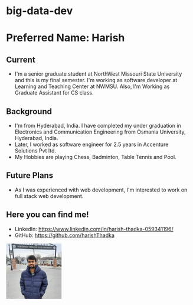 # big-data-dev
# Preferred Name: Harish

## Current
- I'm a senior graduate student at NorthWest Missouri State University and this is my final semester.  I'm working as software developer at Learning and Teaching Center at NWMSU. Also, I'm Working as Graduate Assistant for CS class.

## Background
- I'm from Hyderabad, India. I have completed my under graduation in Electronics and Communication Engineering from Osmania University, Hyderabad, India. 
- Later, I worked as software engineer for 2.5 years in Accenture Solutions Pvt ltd. 
- My Hobbies are playing Chess, Badminton, Table Tennis and Pool.

## Future Plans
- As I was experienced with web development, I'm interested to work on full stack web development.

## Here you can find me!

- LinkedIn:  https://www.linkedin.com/in/harish-thadka-059341196/
- GitHub: https://github.com/harishThadka

<img src="harish.jpg" width="150" height="150">
